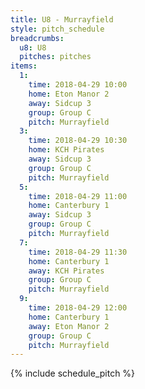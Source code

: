 ```yaml
---
title: U8 - Murrayfield
style: pitch_schedule
breadcrumbs:
  u8: U8
  pitches: pitches
items:
  1:
    time: 2018-04-29 10:00
    home: Eton Manor 2
    away: Sidcup 3
    group: Group C
    pitch: Murrayfield
  3:
    time: 2018-04-29 10:30
    home: KCH Pirates
    away: Sidcup 3
    group: Group C
    pitch: Murrayfield
  5:
    time: 2018-04-29 11:00
    home: Canterbury 1
    away: Sidcup 3
    group: Group C
    pitch: Murrayfield
  7:
    time: 2018-04-29 11:30
    home: Canterbury 1
    away: KCH Pirates
    group: Group C
    pitch: Murrayfield
  9:
    time: 2018-04-29 12:00
    home: Canterbury 1
    away: Eton Manor 2
    group: Group C
    pitch: Murrayfield
---
```


{% include schedule_pitch %}
